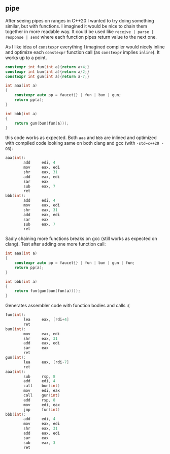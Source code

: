 ## pipe
After seeing pipes on ranges in C++20 I wanted to try doing something similar, but with functions. I imagined it would be nice to chain them together in more readable way. It could be used like `receive | parse | response | send` where each function pipes return value to the next one.

As I like idea of `constexpr` everything I imagined compiler would nicely inline and optimize each `constexpr` function call (as `constexpr` implies `inline`). It works up to a point.

```c++
constexpr int fun(int a){return a+4;}
constexpr int bun(int a){return a/2;}
constexpr int gun(int a){return a-7;}

int aaa(int a)
{
    constexpr auto pp = faucet{} | fun | bun | gun;
    return pp(a);
}

int bbb(int a)
{
    return gun(bun(fun(a)));
}
```
this code works as expected. Both `aaa` and `bbb` are inlined and optimized with compiled code looking same on both clang and gcc (with `-std=c++20 -O3`):
```c
aaa(int):
        add     edi, 4
        mov     eax, edi
        shr     eax, 31
        add     eax, edi
        sar     eax
        sub     eax, 7
        ret
bbb(int):
        add     edi, 4
        mov     eax, edi
        shr     eax, 31
        add     eax, edi
        sar     eax
        sub     eax, 7
        ret
```
Sadly chaining more functions breaks on gcc (still works as expected on clang). Test after adding one more function call:
```c++
int aaa(int a)
{
    constexpr auto pp = faucet{} | fun | bun | gun | fun;
    return pp(a);
}

int bbb(int a)
{
    return fun(gun(bun(fun(a))));
}
```
Generates assembler code with function bodies and calls :(
```c
fun(int):
        lea     eax, [rdi+4]
        ret
bun(int):
        mov     eax, edi
        shr     eax, 31
        add     eax, edi
        sar     eax
        ret
gun(int):
        lea     eax, [rdi-7]
        ret
aaa(int):
        sub     rsp, 8
        add     edi, 4
        call    bun(int)
        mov     edi, eax
        call    gun(int)
        add     rsp, 8
        mov     edi, eax
        jmp     fun(int)
bbb(int):
        add     edi, 4
        mov     eax, edi
        shr     eax, 31
        add     eax, edi
        sar     eax
        sub     eax, 3
        ret
```

